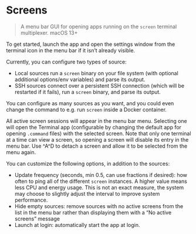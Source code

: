 # Screens

> A menu bar GUI for opening apps running on the `screen` terminal multiplexer. macOS 13+

To get started, launch the app and open the settings window from the terminal icon in the menu bar if it isn’t already visible.

Currently, you can configure two types of source:

- Local sources run a `screen` binary on your file system (with optional additional options/env variables) and parse its output.
- SSH sources connect over a persistent SSH connection (which will be restarted if it fails), run a `screen` binary, and parse its output.

You can configure as many sources as you want, and you could even change the command to e.g. run `screen` inside a Docker container.

All active screen sessions will appear in the menu bar menu. Selecting one will open the Terminal app (configurable by changing the default app for opening `.command` files) with the selected screen. Note that only one terminal at a time can view a screen, so opening a screen will disable its entry in the menu bar. Use ^A^D to detach a screen and allow it to be selected from the menu again. 

You can customize the following options, in addition to the sources:

- Update frequency (seconds, min 0.5, can use fractions if desired): how often to ping all of the different `screen` instances. A higher value means less CPU and energy usage. This is not an exact measure, the system may choose to slightly adjust the interval to improve system performance.
- Hide empty sources: remove sources with no active screens from the list in the menu bar rather than displaying them with a “No active screens” message
- Launch at login: automatically start the app at login.
